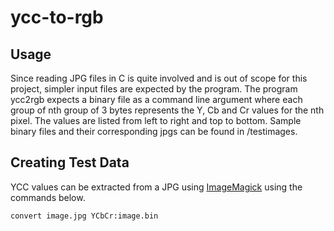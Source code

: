 # ycc-to-rgb

## Usage
Since reading JPG files in C is quite involved and is out of scope for this project, simpler input
files are expected by the program. The program ycc2rgb expects a binary file as a command line
argument where each group of nth group of 3 bytes represents the Y, Cb and Cr values for the nth
pixel. The values are listed from left to right and top to bottom. Sample binary files and their
corresponding jpgs can be found in /testimages. 

## Creating Test Data
YCC values can be extracted from a JPG using
[ImageMagick](https://imagemagick.org/) using the commands below.

```convert image.jpg YCbCr:image.bin```
